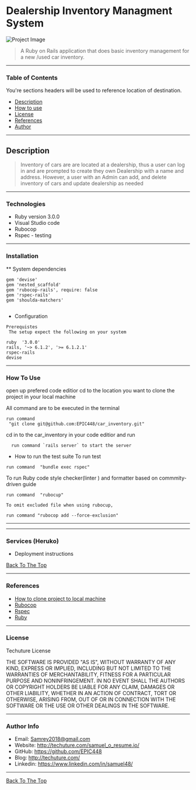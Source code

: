 # Dealership Inventory Managment System

![Project Image](https://cdn-ds.com/media/websites/2918/content/Top_11.jpg?s=495996)

>A Ruby on Rails application that does basic inventory management for a new /used car inventory.

--- 

### Table of Contents
You're sections headers will be used to reference location of destination.

- [Description](#description)
- [How to use](#How-to-use)
- [License](#License)
- [References](#References)
- [Author](#Author)

---
## Description

>Inventory of cars are are located at a dealership, thus a user can log in and are prompted to create they own Dealership with a name and address.
> However, a user with an Admin can add, and delete inventory of cars and update dealership as needed

---
### Technologies

- Ruby version 3.0.0
- Visual Studio code
- Rubocop 
- Rspec - testing

---
### Installation

 ** System dependencies

```
gem 'devise'
gem 'nested_scaffold'
gem 'rubocop-rails', require: false
gem 'rspec-rails'
gem 'shoulda-matchers'
 
```
 * Configuration
 
 ```
 Prerequistes
  The setup expect the following on your system

 ruby  '3.0.0'
 rails, '~> 6.1.2', '>= 6.1.2.1'
 rspec-rails
 devise
```
---
### How To Use
 open up prefered code editior
 cd to the location you want to clone the project in your local machine  

 All command are to be executed in the terminal
 ```
 run command
  "git clone git@github.com:EPIC448/car_inventory.git"
```
cd in to the car_inventory in your code editior and run 
```
  run command `rails server` to start the server
 ```

 * How to run the test suite
To run test
 ```
 run command  "bundle exec rspec"
```
To run Ruby code style checker(linter ) and formatter based on commmity-driven guide
 ```
 run command  "rubocup"

To omit excluded file when using rubocup,

 run command "rubocop add --force-exclusion"
```
---

---
### Services (Heruko)

* Deployment instructions


[Back To The Top](#Dealership-Inventory-Managment-System)

---
### References

- [How to clone project to local machine](https://docs.github.com/en/github/creating-cloning-and-archiving-repositories/cloning-a-repository)
- [Rubocop](https://rubocop.org/#:~:text=RuboCop%20is%20a%20Ruby%20code,community%2Ddriven%20Ruby%20Style%20Guide.)
- [Rspec](https://relishapp.com/rspec/rspec-rails/v/4-0/docs/)
- [Ruby](https://ruby-doc.org/)


---
### License
Techuture License

THE SOFTWARE IS PROVIDED "AS IS", WITHOUT WARRANTY OF ANY KIND, EXPRESS OR IMPLIED, INCLUDING BUT NOT LIMITED TO THE WARRANTIES OF MERCHANTABILITY, FITNESS FOR A PARTICULAR PURPOSE AND NONINFRINGEMENT. IN NO EVENT SHALL THE AUTHORS OR COPYRIGHT HOLDERS BE LIABLE FOR ANY CLAIM, DAMAGES OR OTHER LIABILITY, WHETHER IN AN ACTION OF CONTRACT, TORT OR OTHERWISE, ARISING FROM, OUT OF OR IN CONNECTION WITH THE SOFTWARE OR THE USE OR OTHER DEALINGS IN THE SOFTWARE.

---

### Author Info

- Email: Samrey2018@gmail.com
- Website: http://techuture.com/samuel_o_resume.io/
- GitHub:  https://github.com/EPIC448  
- Blog:      http://techuture.com/    
- Linkedin: https://www.linkedin.com/in/samuel48/ 
---
 
[Back To The Top](#Dealership-Inventory-Managment-System)
